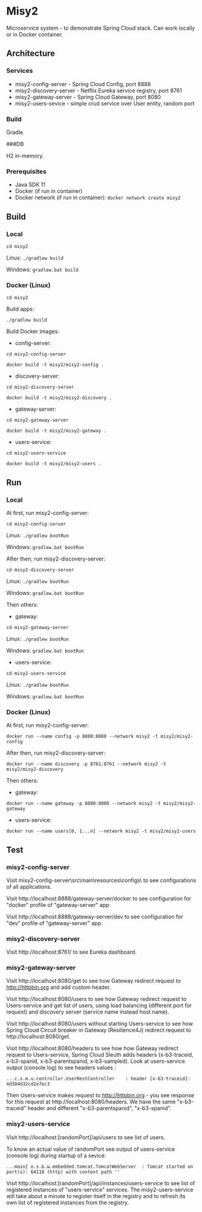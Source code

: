 # Misy2

Microservice system - to demonstrate Spring Cloud stack. Can work locally or in Docker container.

## Architecture

### Services

- misy2-config-server - Spring Cloud Config, port 8888
- misy2-discovery-server - Netflix Eureka service registry, port 8761
- misy2-gateway-server - Spring Cloud Gateway, port 8080
- misy2-users-sevice - simple crud service over User entity, random port

### Build

Gradle.

###DB

H2 in-memory.

### Prerequisites

- Java SDK 11
- Docker (if run in container)
- Docker network (if run in container): `docker network create misy2`

## Build

### Local

`cd misy2`

Linux: `./gradlew build`

Windows: `gradlew.bat build`

### Docker (Linux)

`cd misy2`

Build apps:

`./gradlew build`

Build Docker images:
- config-server:

`cd misy2-config-server`

`docker build -t misy2/misy2-config .`

- discovery-server:

`cd misy2-discovery-server`

`docker build -t misy2/misy2-discovery .`

- gateway-server:

`cd misy2-gateway-server`

`docker build -t misy2/misy2-gateway .`

- users-service:

`cd misy2-users-service`

`docker build -t misy2/misy2-users .`

## Run

### Local

At first, run misy2-config-server:

`cd misy2-config-server`

Linux: `./gradlew bootRun`

Windows: `gradlew.bat bootRun`

After then, run misy2-discovery-server:

`cd misy2-discovery-server`

Linux: `./gradlew bootRun`

Windows: `gradlew.bat bootRun`

Then others:

- gateway:

`cd misy2-gateway-server`

Linux: `./gradlew bootRun`

Windows: `gradlew.bat bootRun`

- users-service:

`cd misy2-users-service`

Linux: `./gradlew bootRun`

Windows: `gradlew.bat bootRun`

### Docker (Linux)

At first, run misy2-config-server:

`docker run --name config -p 8888:8888 --network misy2 -t misy2/misy2-config`

After then, run misy2-discovery-server:

`docker run --name discovery -p 8761:8761 --network misy2 -t misy2/misy2-discovery`

Then others:

- gateway:

`docker run --name gateway -p 8080:8080 --network misy2 -t misy2/misy2-gateway`

- users-service:

`docker run --name users[0, 1...n] --network misy2 -t misy2/misy2-users`

## Test

### misy2-config-server

Visit misy2-config-server\src\main\resources\configs\ to see configurations of all applications.

Visit http://localhost:8888/gateway-server/docker to see configuration for "docker" profile of "gateway-server" app.

Visit http://localhost:8888/gateway-server/dev to see configuration for "dev" profile of "gateway-server" app.

### misy2-discovery-server

Visit http://localhost:8761/ to see Eureka dashboard.

### misy2-gateway-server

Visit http://localhost:8080/get to see how Gateway redirect request to http://httpbin.org and add custom header.

Visit http://localhost:8080/users to see how Gateway redirect request to Users-service and get list of users, using
load balancing (different port for request) and discovery server (service name instead host name).

Visit http://localhost:8080/users without starting Users-service to see how Spring Cloud Circuit breaker in Gateway
(Resilience4J) redirect request to http://localhost:8080/get.

Visit http://localhost:8080/headers to see how how Gateway redirect request to Users-service, Spring Cloud Sleuth
adds headers (x-b3-traceid, x-b3-spanid, x-b3-parentspanid, x-b3-sampled). Look at users-service output
(console log) to see headers values :

`...c.s.m.u.controller.UserRestController    : header [x-b3-traceid]: 4d384d32cd2e7ec3`

Then Users-service makes request to http://httpbin.org - you see response for this request at
http://localhost:8080/headers. We have the same "x-b3-traceid" header and different "x-b3-parentspanid", "x-b3-spanid".

### misy2-users-service

Visit http://localhost:[randomPort]/api/users to see list of users.

To know an actual value of randomPort see output of users-service (console log) during startup of a sevice:

`...main] o.s.b.w.embedded.tomcat.TomcatWebServer  : Tomcat started on port(s): 64110 (http) with context path ''`

Visit http://localhost:[randomPort]/api/instances/users-service to see list of registered instances of "users-service"
 services. The misy2-users-service will take about a minute to register itself in the registry and to refresh its own
  list of registered instances from the registry.